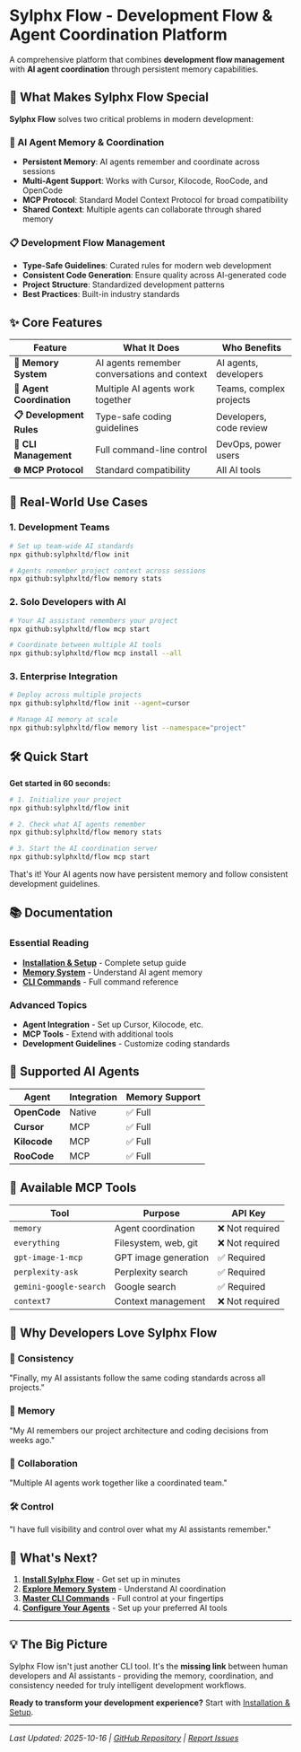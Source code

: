# Sylphx Flow - Development Flow & Agent Coordination Platform

A comprehensive platform that combines **development flow management** with **AI agent coordination** through persistent memory capabilities.

## 🚀 What Makes Sylphx Flow Special

**Sylphx Flow** solves two critical problems in modern development:

### 🧠 AI Agent Memory & Coordination
- **Persistent Memory**: AI agents remember and coordinate across sessions
- **Multi-Agent Support**: Works with Cursor, Kilocode, RooCode, and OpenCode  
- **MCP Protocol**: Standard Model Context Protocol for broad compatibility
- **Shared Context**: Multiple agents can collaborate through shared memory

### 📋 Development Flow Management
- **Type-Safe Guidelines**: Curated rules for modern web development
- **Consistent Code Generation**: Ensure quality across AI-generated code
- **Project Structure**: Standardized development patterns
- **Best Practices**: Built-in industry standards

## ✨ Core Features

| Feature | What It Does | Who Benefits |
|---------|--------------|--------------|
| **🧠 Memory System** | AI agents remember conversations and context | AI agents, developers |
| **🤖 Agent Coordination** | Multiple AI agents work together | Teams, complex projects |
| **📋 Development Rules** | Type-safe coding guidelines | Developers, code review |
| **🔧 CLI Management** | Full command-line control | DevOps, power users |
| **🌐 MCP Protocol** | Standard compatibility | All AI tools |

## 🎯 Real-World Use Cases

### 1. **Development Teams**
```bash
# Set up team-wide AI standards
npx github:sylphxltd/flow init

# Agents remember project context across sessions
npx github:sylphxltd/flow memory stats
```

### 2. **Solo Developers with AI**
```bash
# Your AI assistant remembers your project
npx github:sylphxltd/flow mcp start

# Coordinate between multiple AI tools
npx github:sylphxltd/flow mcp install --all
```

### 3. **Enterprise Integration**
```bash
# Deploy across multiple projects
npx github:sylphxltd/flow init --agent=cursor

# Manage AI memory at scale
npx github:sylphxltd/flow memory list --namespace="project"
```

## 🛠️ Quick Start

**Get started in 60 seconds:**

```bash
# 1. Initialize your project
npx github:sylphxltd/flow init

# 2. Check what AI agents remember
npx github:sylphxltd/flow memory stats

# 3. Start the AI coordination server
npx github:sylphxltd/flow mcp start
```

That's it! Your AI agents now have persistent memory and follow consistent development guidelines.

## 📚 Documentation

### Essential Reading
- **[Installation & Setup](Installation-&-Setup)** - Complete setup guide
- **[Memory System](Memory-System)** - Understand AI agent memory
- **[CLI Commands](CLI-Commands)** - Full command reference

### Advanced Topics
- **Agent Integration** - Set up Cursor, Kilocode, etc.
- **MCP Tools** - Extend with additional tools
- **Development Guidelines** - Customize coding standards

## 🤖 Supported AI Agents

| Agent | Integration | Memory Support |
|-------|-------------|----------------|
| **OpenCode** | Native | ✅ Full |
| **Cursor** | MCP | ✅ Full |
| **Kilocode** | MCP | ✅ Full |
| **RooCode** | MCP | ✅ Full |

## 🔌 Available MCP Tools

| Tool | Purpose | API Key |
|------|---------|---------|
| `memory` | Agent coordination | ❌ Not required |
| `everything` | Filesystem, web, git | ❌ Not required |
| `gpt-image-1-mcp` | GPT image generation | ✅ Required |
| `perplexity-ask` | Perplexity search | ✅ Required |
| `gemini-google-search` | Google search | ✅ Required |
| `context7` | Context management | ❌ Not required |

## 🎯 Why Developers Love Sylphx Flow

### 🔄 **Consistency**
"Finally, my AI assistants follow the same coding standards across all projects."

### 🧠 **Memory**
"My AI remembers our project architecture and coding decisions from weeks ago."

### 🤝 **Collaboration**
"Multiple AI agents work together like a coordinated team."

### 🛠️ **Control**
"I have full visibility and control over what my AI assistants remember."

## 🚀 What's Next?

1. **[Install Sylphx Flow](Installation-&-Setup)** - Get set up in minutes
2. **[Explore Memory System](Memory-System)** - Understand AI coordination
3. **[Master CLI Commands](CLI-Commands)** - Full control at your fingertips
4. **[Configure Your Agents](Installation-&-Setup#agent-configuration)** - Set up your preferred AI tools

---

## 💡 The Big Picture

Sylphx Flow isn't just another CLI tool. It's the **missing link** between human developers and AI assistants - providing the memory, coordination, and consistency needed for truly intelligent development workflows.

**Ready to transform your development experience?** Start with [Installation & Setup](Installation-&-Setup).

---

*Last Updated: 2025-10-16 | [GitHub Repository](https://github.com/sylphxltd/flow) | [Report Issues](https://github.com/sylphxltd/flow/issues)*